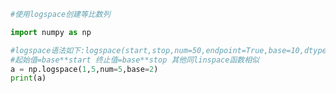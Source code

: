 
<BlogInfo title="9.logdpace函数" author="白日梦想猿" pv=0 read_times=0 pre_cost_time=0分10秒 category="numpy学习" tag_list="['numpy学习']" create_time="2020.04.22 16:56:57" update_time="2020.04.24 18:25:41" />

```python
#使用logspace创建等比数列

import numpy as np

#logspace语法如下:logspace(start,stop,num=50,endpoint=True,base=10,dtype=None)
#起始值=base**start 终止值=base**stop 其他同linspace函数相似
a = np.logspace(1,5,num=5,base=2)
print(a)
```
